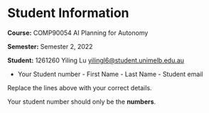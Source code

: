 # Student Information

**Course:** COMP90054 AI Planning for Autonomy

**Semester:** Semester 2, 2022

**Student:** 1261260 Yiling Lu yilingl6@student.unimelb.edu.au

* Your Student number - First Name - Last Name - Student email

Replace the lines above with your correct details.

Your student number should only be the **numbers**.

